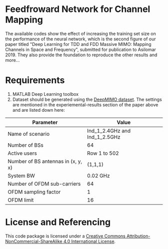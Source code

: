 # Feedfroward Network for Channel Mapping
The available codes show the effect of increasing the training set size on the performance of the neural network, which is the second figure of our paper titled "Deep Learning for TDD and FDD Massive MIMO:
Mapping Channels in Space and Frequency", submitted for publication to Asilomar 2019. They also provide the foundation to reproduce the other results and more...

# Requirements
1) MATLAB Deep Learning toolbox
2) Dataset should be generated using the [DeepMIMO dataset](http://www.deepmimo.net). The settings are mentioned in the experiemental-results section of the paper above and are listed down here:

| Parameter | Value |
| -------- | ------ |
| Name of scenario | Ind_1_2.4GHz and Ind_1_2.5GHz |
| Number of BSs    |             64                |   
| Active users     |  Row 1 to 502                 |
| Number of BS antennas in (x, y, x)  | (1,1,1)    |
| System BW | 0.02 GHz                             |
| Number of OFDM sub-carriers | 64                 |
| OFDM sampling factor | 1                         |
| OFDM limit | 16                                  |
# License and Referencing
This code package is licensed under a [Creative Commons Attribution-NonCommercial-ShareAlike 4.0 International License](https://creativecommons.org/licenses/by-nc-sa/4.0/).
